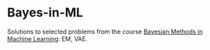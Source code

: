 # Bayes-in-ML
Solutions to selected problems from the course [Bayesian Methods in Machine Learning](https://www.coursera.org/learn/bayesian-methods-in-machine-learning): EM, VAE.
